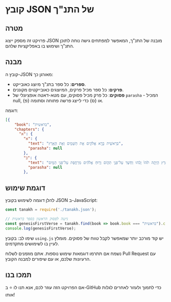 # קובץ JSON של התנ"ך

## מטרה
פרויקט זה מספק ייצוג JSON מובנה של התנ"ך, המאפשר למפתחים גישה נוחה לתוכן התנ"ך ושימוש בו באפליקציות שלהם.

## מבנה
קובץ ה-JSON מאורגן כך:
- **ספרים**: כל ספר בתנ"ך מיוצג כאובייקט.
- **פרקים**: כל ספר מכיל פרקים, המיוצגים כאובייקטים מקוננים.
- **פסוקים**: כל פרק מכיל פסוקים, עם מטא-דאטה אופציונלי של `parasha` - המכיל null, {פ} או {ס} כדי לייצג פרשה פתוחה וסתומה.

דוגמה:
```json
[{
    "book": "בראשית",
    "chapters": {
      "א": {
        "א": {
          "text": "בְּרֵאשִׁ֖ית בָּרָ֣א אֱלֹהִ֑ים אֵ֥ת הַשָּׁמַ֖יִם וְאֵ֥ת הָאָֽרֶץ",
          "parasha": null
        },
        "ב": {
          "text": "וְהָאָ֗רֶץ הָיְתָ֥ה תֹ֙הוּ֙ וָבֹ֔הוּ וְחֹ֖שֶׁךְ עַל־פְּנֵ֣י תְה֑וֹם וְר֣וּחַ אֱלֹהִ֔ים מְרַחֶ֖פֶת עַל־פְּנֵ֥י הַמָּֽיִם",
          "parasha": null
        },
```

## דוגמת שימוש
להלן דוגמה לשימוש בקובץ JSON ב-JavaScript:
```javascript
const tanakh = require('./tanakh.json');

// גישה לפסוק הראשון בספר בראשית
const genesisFirstVerse = tanakh.find(book => book.book === "בראשית").chapters["א"]["א"];
console.log(genesisFirstVerse);
```

שימו לב: בקובץ `using.js` יש קוד מורכב יותר שמאפשר לקבל טווח של פסוקים. מומלץ לעיין בו לשימושים מתקדמים.

נשמח אם תתרמו דוגמאות שימוש נוספות. אתם מוזמנים לשלוח Pull Request עם הרעיונות שלכם, או עם שיפורים למבנה הקובץ.

## תמכו בנו
אם הפרויקט הזה עוזר לכם, אנא תנו לו ⭐ ב-GitHub כדי לתמוך ולעזור לאחרים לגלות אותו!
